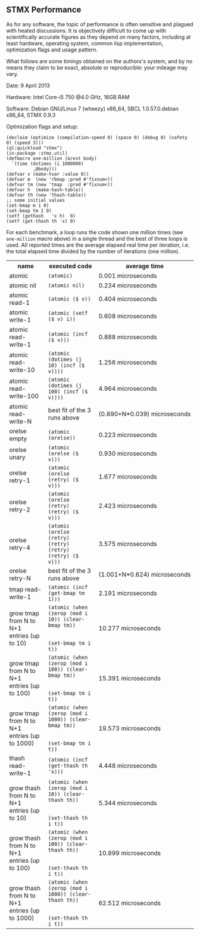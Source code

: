STMX Performance
----------------

As for any software, the topic of performance is often sensitive and
plagued with heated discussions. It is objectively difficult to come up with
scientifically accurate figures as they depend on many factors, including at least
hardware, operating system, common lisp implementation, optimization flags and usage pattern.

What follows are some timings obtained on the authors's system, and by no means they
claim to be exact, absolute or reproducible: your mileage may vary.

Date: 9 April 2013

Hardware: Intel Core-i5 750 @4.0 GHz, 16GB RAM

Software: Debian GNU/Linux 7 (wheezy) x86_64, SBCL 1.0.57.0.debian x86_64, STMX 0.9.3

Optimization flags and setup:

    (declaim (optimize (compilation-speed 0) (space 0) (debug 0) (safety 0) (speed 3)))
    (ql:quickload "stmx")
    (in-package :stmx.util)
    (defmacro one-million (&rest body)
      `(time (dotimes (i 1000000)
              ,@body)))
    (defvar v (make-tvar :value 0))
    (defvar m  (new 'rbmap :pred #'fixnum<)) 
    (defvar tm (new 'tmap  :pred #'fixnum<)) 
    (defvar h  (make-hash-table))  
    (defvar th (new 'thash-table)) 
    ;; some initial values
    (set-bmap m 1 0)
    (set-bmap tm 1 0)
    (setf (gethash   'x h)  0)
    (setf (get-thash th 'x) 0)

For each benchmark, a loop runs the code shown one million times (see `one-million` macro above)
in a single thread and the best of three loops is used.
All reported times are the average elapsed real time per iteration, i.e. the total elapsed time
divided by the number of iterations (one million).

<table>
 <tr><th><b>name</b>      </th>
     <th><b>executed code</b></th>
     <th><b>average time</b></th></tr>

 <tr><td>atomic           </td><td><code>(atomic)</code>                    </td><td>0.001&nbsp;microseconds</td></tr>
 <tr><td>atomic nil       </td><td><code>(atomic nil)</code>                </td><td>0.234&nbsp;microseconds</td></tr>
 <tr><td>atomic read-1    </td><td><code>(atomic ($ v))</code>              </td><td>0.404&nbsp;microseconds</td></tr>
 <tr><td>atomic write-1   </td><td><code>(atomic (setf ($ v) i))</code>     </td><td>0.608&nbsp;microseconds</td></tr>
 <tr><td>atomic read-write-1</td><td><code>(atomic (incf ($ v)))</code>     </td><td>0.888&nbsp;microseconds</td></tr>

 <tr><td>atomic read-write-10</td>
     <td><code>(atomic (dotimes (j 10) (incf ($ v))))</code></td>
     <td>1.256&nbsp;microseconds</td></tr>

 <tr><td>atomic read-write-100</td>
     <td><code>(atomic (dotimes (j 100) (incf ($ v))))</code></td>
     <td>4.964&nbsp;microseconds</td></tr>

 <tr><td>atomic read-write-N</td><td>best fit of the 3 runs above</td><td>(0.890+N*0.039)&nbsp;microseconds</td></tr>

 <tr><td>orelse empty     </td><td><code>(atomic (orelse))</code>           </td><td>0.223&nbsp;microseconds</td></tr>
 <tr><td>orelse unary     </td><td><code>(atomic (orelse ($ v)))</code>     </td><td>0.930&nbsp;microseconds</td></tr>
 <tr><td>orelse retry-1   </td><td><code>(atomic (orelse (retry) ($ v)))</code> </td><td>1.677&nbsp;microseconds</td></tr>
 <tr><td>orelse retry-2   </td><td><code>(atomic (orelse (retry) (retry) ($ v)))</code> </td><td>2.423&nbsp;microseconds</td></tr>
 <tr><td>orelse retry-4   </td><td><code>(atomic (orelse (retry) (retry) (retry) (retry) ($ v)))</code></td><td>3.575&nbsp;microseconds</td></tr>

 <tr><td>orelse retry-N   </td><td>best fit of the 3 runs above</td><td>(1.001+N*0.624)&nbsp;microseconds</td></tr>

 <tr><td>tmap read-write-1</td>
     <td><code>(atomic (incf (get-bmap tm 1)))</code></td>
     <td>2.191&nbsp;microseconds</td></tr>

 <tr><td>grow tmap from N to N+1 entries (up to 10)</td>
     <td><code>(atomic (when (zerop (mod i   10)) (clear-bmap tm))<br>
              (set-bmap tm i t))</code></td>
     <td>10.277&nbsp;microseconds</td></tr>

 <tr><td>grow tmap from N to N+1 entries (up to 100)</td>
     <td><code>(atomic (when (zerop (mod i  100)) (clear-bmap tm))<br>
              (set-bmap tm i t))</code></td>
     <td>15.391&nbsp;microseconds</td></tr>

 <tr><td>grow tmap from N to N+1 entries (up to 1000)</td>
     <td><code>(atomic (when (zerop (mod i 1000)) (clear-bmap tm))<br>
              (set-bmap tm i t))</code></td>
     <td>19.573&nbsp;microseconds</td></tr>

 <tr><td>thash read-write-1</td>
     <td><code>(atomic (incf (get-thash th 'x)))</code></td>
     <td>4.448&nbsp;microseconds</td></tr>

 <tr><td>grow thash from N to N+1 entries (up to 10)</td>
     <td><code>(atomic (when (zerop (mod i   10)) (clear-thash th))<br>
              (set-thash th i t))</code></td>
     <td>5.344&nbsp;microseconds</td></tr>

 <tr><td>grow thash from N to N+1 entries (up to 100)</td>
     <td><code>(atomic (when (zerop (mod i  100)) (clear-thash th))<br>
              (set-thash th i t))</code></td>
     <td>10.899&nbsp;microseconds</td></tr>

 <tr><td>grow thash from N to N+1 entries (up to 1000)</td>
     <td><code>(atomic (when (zerop (mod i  1000)) (clear-thash th))<br>
              (set-thash th i t))</code></td>
     <td>62.512&nbsp;microseconds</td></tr>

</table>
